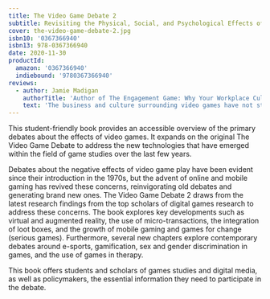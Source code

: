 ```yaml
---
title: The Video Game Debate 2
subtitle: Revisiting the Physical, Social, and Psychological Effects of Video Games
cover: the-video-game-debate-2.jpg
isbn10: '0367366940'
isbn13: 978-0367366940
date: 2020-11-30
productId:
  amazon: '0367366940'
  indiebound: '9780367366940'
reviews:
  - author: Jamie Madigan
    authorTitle: 'Author of The Engagement Game: Why Your Workplace Culture Should Look More Like a Video Game'
    text: 'The business and culture surrounding video games have not stopped evolving, and neither has researchers’ understanding of the new issues and debates that come with those changes. The experts in this book lay all them out in clear, well-supported summaries that leave the reader deeply informed.'
---
```


This student-friendly book provides an accessible overview of the primary debates about the effects of video games. It expands on the original The Video Game Debate to address the new technologies that have emerged within the field of game studies over the last few years.

Debates about the negative effects of video game play have been evident since their introduction in the 1970s, but the advent of online and mobile gaming has revived these concerns, reinvigorating old debates and generating brand new ones. The Video Game Debate 2 draws from the latest research findings from the top scholars of digital games research to address these concerns. The book explores key developments such as virtual and augmented reality, the use of micro-transactions, the integration of loot boxes, and the growth of mobile gaming and games for change (serious games). Furthermore, several new chapters explore contemporary debates around e-sports, gamification, sex and gender discrimination in games, and the use of games in therapy.

This book offers students and scholars of games studies and digital media, as well as policymakers, the essential information they need to participate in the debate.
